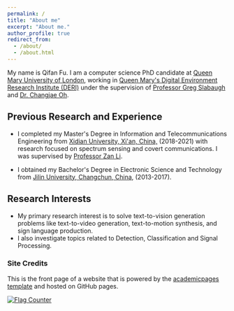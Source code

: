 ```yaml
---
permalink: /
title: "About me"
excerpt: "About me."
author_profile: true
redirect_from: 
  - /about/
  - /about.html
---
```


My name is Qifan Fu. I am a computer science PhD candidate at [Queen Mary University of London](https://www.qmul.ac.uk/), working in [Queen Mary's Digital Environment Research Institute (DERI)](https://www.qmul.ac.uk/deri/) under the supervision of [Professor Greg Slabaugh](http://eecs.qmul.ac.uk/~gslabaugh/) and [Dr. Changjae Oh](http://eecs.qmul.ac.uk/~coh/).


## Previous Research and Experience 

* I completed my Master's Degree in Information and Telecommunications Engineering from [Xidian University, Xi'an, China,](https://en.xidian.edu.cn/) (2018-2021) with research focused on spectrum sensing and covert communications. I was supervised by [Professor Zan Li](https://web.xidian.edu.cn/zanli/en/index.html).

* I obtained my Bachelor's Degree in Electronic Science and Technology from [Jilin University, Changchun, China,](http://global.jlu.edu.cn/) (2013-2017).

## Research Interests
* My primary research interest is to solve text-to-vision generation problems like text-to-video generation, text-to-motion synthesis, and sign language production. 
* I also investigate topics related to Detection, Classification and Signal Processing.


### Site Credits
This is the front page of a website that is powered by the [academicpages template](https://github.com/academicpages/academicpages.github.io) and hosted on GitHub pages. 

<a href="https://info.flagcounter.com/L47B"><img src="https://s11.flagcounter.com/count/L47B/bg_FFFFFF/txt_000000/border_CCCCCC/columns_2/maxflags_18/viewers_0/labels_0/pageviews_0/flags_0/percent_0/" alt="Flag Counter" border="0"></a>
